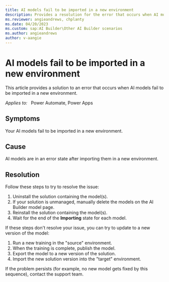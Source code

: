 ```yaml
---
title: AI models fail to be imported in a new environment
description: Provides a resolution for the error that occurs when AI models fail to be imported in a new environment.
ms.reviewer: angieandrews, chplanty
ms.date: 04/20/2023
ms.custom: sap:AI Builder\Other AI Builder scenarios
ms.author: angieandrews
author: v-aangie
---
```

# AI models fail to be imported in a new environment

This article provides a solution to an error that occurs when AI models fail to be imported in a new environment.

_Applies to:_ &nbsp; Power Automate, Power Apps

## Symptoms

Your AI models fail to be imported in a new environment.

## Cause

AI models are in an error state after importing them in a new environment.

## Resolution

Follow these steps to try to resolve the issue:

1. Uninstall the solution containing the model(s).
1. If your solution is unmanaged, manually delete the models on the AI Builder model page.
1. Reinstall the solution containing the model(s).
1. Wait for the end of the **Importing** state for each model.

If these steps don't resolve your issue, you can try to update to a new version of the model:

1. Run a new training in the "source" environment.
1. When the training is complete, publish the model.
1. Export the model to a new version of the solution.
1. Import the new solution version into the "target" environment.

If the problem persists (for example, no new model gets fixed by this sequence), contact the support team.
